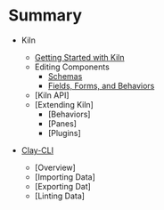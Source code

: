# Summary

* Kiln
  * [Getting Started with Kiln](kiln/intro.md)
  * Editing Components
    * [Schemas](kiln/schema.md)
    * [Fields, Forms, and Behaviors](kiln/fields.md)
  * [Kiln API]
  * [Extending Kiln]
    * [Behaviors]
    * [Panes]
    * [Plugins]

* [Clay-CLI](cli/intro.md)
  * [Overview]
  * [Importing Data]
  * [Exporting Dat]
  * [Linting Data]
